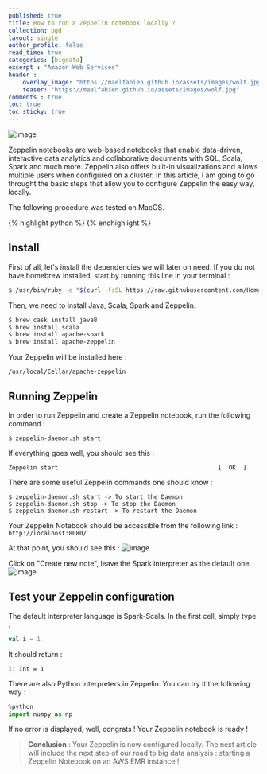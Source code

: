 ```yaml
---
published: true
title: How to run a Zeppelin notebook locally ?
collection: bgd
layout: single
author_profile: false
read_time: true
categories: [bigdata]
excerpt : "Amazon Web Services"
header :
    overlay_image: "https://maelfabien.github.io/assets/images/wolf.jpg"
    teaser: "https://maelfabien.github.io/assets/images/wolf.jpg"
comments : true
toc: true
toc_sticky: true
---
```


![image](https://maelfabien.github.io/assets/images/zep.png)

Zeppelin notebooks are web-based notebooks that enable data-driven, interactive data analytics and collaborative documents with SQL, Scala, Spark and much more. Zeppelin also offers built-in visualizations and allows multiple users when configured on a cluster. In this article, I am going to go throught the basic steps that allow you to configure Zeppelin the easy way, locally.

The following procedure was tested on MacOS.

{% highlight python %}
{% endhighlight %}

## Install

First of all, let's install the dependencies we will later on need. If you do not have homebrew installed, start by running this line in your terminal :
``` bash
$ /usr/bin/ruby -e "$(curl -fsSL https://raw.githubusercontent.com/Homebrew/install/master/install)"
```
Then, we need to install Java, Scala, Spark and Zeppelin.

``` bash
$ brew cask install java8
$ brew install scala
$ brew install apache-spark
$ brew install apache-zeppelin
```
Your Zeppelin will be installed here :
```
/usr/local/Cellar/apache-zeppelin
```

## Running Zeppelin

In order to run Zeppelin and create a Zeppelin notebook, run the following command :

```
$ zeppelin-daemon.sh start
```

If everything goes well, you should see this :
```
Zeppelin start                                             [  OK  ]
```
There are some useful Zeppelin commands one should know :

```
$ zeppelin-daemon.sh start -> To start the Daemon
$ zeppelin-daemon.sh stop -> To stop the Daemon
$ zeppelin-daemon.sh restart -> To restart the Daemon
```

Your Zeppelin Notebook should be accessible from the following link :
``` http://localhost:8080/ ```

At that point, you should see this :
![image](https://maelfabien.github.io/assets/images/notebook.png)

Click on "Create new note", leave the Spark interpreter as the default one.
![image](https://maelfabien.github.io/assets/images/note.png)


## Test your Zeppelin configuration

The default interpreter language is Spark-Scala. In the first cell, simply type :
``` scala
val i = 1
```

It should return :
```
i: Int = 1
```

There are also Python interpreters in Zeppelin. You can try it the following way :

``` python
%python
import numpy as np
```

If no error is displayed, well, congrats ! Your Zeppelin notebook is ready ! 


> **Conclusion** : Your Zeppelin is now configured locally. The next article will include the next step of our road to big data analysis : starting a Zeppelin Notebook on an AWS EMR instance !
